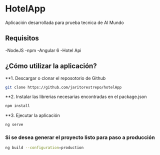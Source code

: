 <h1>HotelApp</h1>
Aplicación desarrollada para prueba tecnica de Al Mundo

<h2>Requisitos</h2>
-NodeJS
-npm
-Angular 6
-Hotel Api

<h2>¿Cómo utilizar la aplicación?</h2>
**1. Descargar o clonar el reposotorio de Github

```bash
git clone https://github.com/jaritorestrepo/hotelApp
```

**2. Instalar las librerias necesarias encontradas en el package.json

```bash
npm install
```

**3. Ejecutar la aplicación

```bash
ng serve
```

<h3>Si se desea generar el proyecto listo para paso a producción</h3>


```bash
ng build --configuration=production
```

